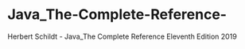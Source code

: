 # Java_The-Complete-Reference-
Herbert Schildt - Java_The Complete Reference  Eleventh Edition 2019
